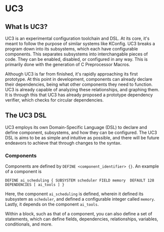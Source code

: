 # UC3
## What Is UC3?
UC3 is an experimental configuration toolchain and DSL. At its core, it's meant to follow the purpose of similar systems like KConfig. UC3 breaks a program down into its subsystems, which each have configurable components. This separates subsystems into interchangable pieces of code. They can be enabled, disabled, or configured in any way. This is primarily done with the generation of C Preprocessor Macros.

Although UC3 is far from finished, it's rapidly approaching its first prototype. At this point in development, components can already declare their dependencies, being what other components they need to function. UC3 is already capable of analyzing these relationships, and graphing them. It is through this that UC3 has already proposed a prototype dependency verifier, which checks for circular dependencies.

## The UC3 DSL
UC3 employs its own Domain-Specific Language (DSL) to declare and define component, subsystems, and how they can be configured. The UC3 DSL is aims to be as simple and intuitive as possible, and there will be future endeavors to achieve that through changes to the syntax.

### Components
Components are defined by `DEFINE <component_identifier> {}`. An example of a component is

`
DEFINE ai_scheduling
{
    SUBSYSTEM scheduler
    FIELD memory 
        DEFAULT 128
    DEPENDENCIES
    [
        ai_tools
    ]
}
`

Here, the component `ai_scheduling` is defined, wherein it defined its subsystem as `scheduler`, and defined a configurable integer called `memory`. Lastly, it depends on the component `ai_tools`.

Within a block, such as that of a component, you can also define a set of statements, which can define fields, dependencies, relationships, variables, conditionals, and more.
